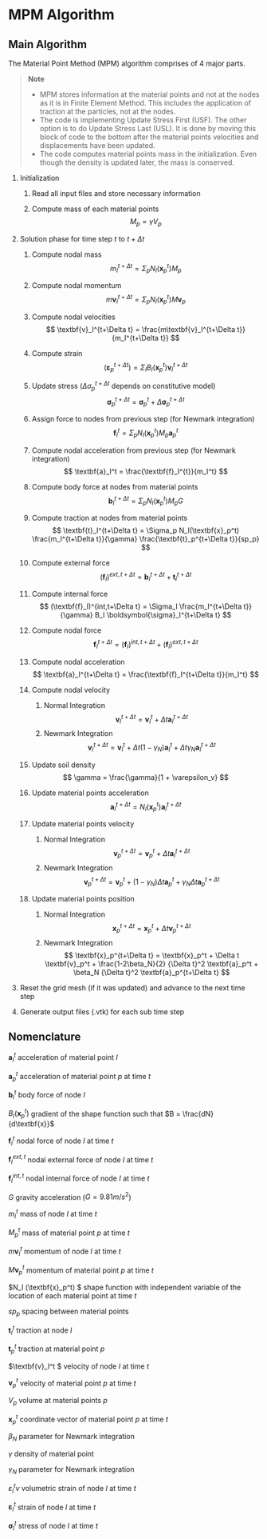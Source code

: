 # MPM Algorithm

## Main Algorithm

The Material Point Method (MPM) algorithm comprises of 4 major parts.

> **Note** 
> * MPM stores information at the material points and not at the nodes as it is in Finite Element Method. This includes the application of traction at the particles, not at the nodes.
> * The code is implementing Update Stress First (USF). The other option is to do Update Stress Last (USL). It is done by moving this block of code to the bottom after the material points velocities and displacements have been updated.
> * The code computes material points mass in the initialization. Even though the density is updated later, the mass is conserved.

1. Initialization

    1. Read all input files and store necessary information

    1. Compute mass of each material points
        $$ M_p = \gamma V_p $$

1. Solution phase for time step $t$ to $t + \Delta t$

    1. Compute nodal mass 
        $$ m_I^{t+\Delta t} = \Sigma_p N_I(\textbf{x}_p^t) M_p $$

    1. Compute nodal momentum
        $$ m\textbf{v}_I^{t+\Delta t} = \Sigma_p N_I(\textbf{x}_p^t) M\textbf{v}_p $$

    1. Compute nodal velocities
        $$ \textbf{v}_I^{t+\Delta t} = \frac{m\textbf{v}_I^{t+\Delta t}}{m_I^{t+\Delta t}} $$

    1. Compute strain
        $$ (\boldsymbol{\varepsilon}_p^{t+\Delta t}) = \Sigma_I B_I(\textbf{x}_p^t) \textbf{v}_I^{t+\Delta t} $$

    1. Update stress ($\Delta\sigma_p^{t+\Delta t}$ depends on constitutive model)
        $$ \boldsymbol{\sigma}_p^{t+\Delta t} = \boldsymbol{\sigma}_p^t + \Delta \boldsymbol{\sigma}_p^{t+\Delta t} $$

    1. Assign force to nodes from previous step (for Newmark integration)
        $$ \textbf{f}_I^t = \Sigma_p N_I(\textbf{x}_p^t) M_p \textbf{a}_p^t  $$

    1. Compute nodal acceleration from previous step (for Newmark integration)
        $$ \textbf{a}_I^t = \frac{\textbf{f}_I^{t}}{m_I^t} $$
        
    1. Compute body force at nodes from material points
        $$ \textbf{b}_I^{t+\Delta t} = \Sigma_p N_I(\textbf{x}_p^t) M_p G $$

    1. Compute traction at nodes from material points
        $$ \textbf{t}_I^{t+\Delta t} = \Sigma_p N_I(\textbf{x}_p^t) \frac{m_I^{t+\Delta t}}{\gamma} \frac{\textbf{t}_p^{t+\Delta t}}{sp_p} $$

    1. Compute external force
        $$ (\textbf{f}_I)^{ext,t+\Delta t} = \textbf{b}_I^{t+\Delta t} + \textbf{t}_I^{t+\Delta t} $$

    1. Compute internal force
        $$ (\textbf{f}_I)^{int,t+\Delta t} = \Sigma_I \frac{m_I^{t+\Delta t}}{\gamma} B_I \boldsymbol{\sigma}_I^{t+\Delta t} $$

    1. Compute nodal force
        $$ \textbf{f}_I^{t+\Delta t} = (\textbf{f}_I)^{int,t+\Delta t} + (\textbf{f}_I)^{ext,t+\Delta t}  $$

    1. Compute nodal acceleration
        $$ \textbf{a}_I^{t+\Delta t} = \frac{\textbf{f}_I^{t+\Delta t}}{m_I^t} $$

    1. Compute nodal velocity
        1. Normal Integration
            $$ \textbf{v}_I^{t+\Delta t} = \textbf{v}_I^{t} + \Delta t \textbf{a}_I^{t+\Delta t} $$
        1. Newmark Integration
            $$ \textbf{v}_I^{t+\Delta t} = \textbf{v}_I^{t} + \Delta t (1-\gamma_N) \textbf{a}_I^t + \Delta t \gamma_N \textbf{a}_I^{t+\Delta t} $$

    1. Update soil density
        $$ \gamma = \frac{\gamma}{1 + \varepsilon_v} $$

    1. Update material points acceleration
        $$ \textbf{a}_I^{t+\Delta t} = N_I(\textbf{x}_p^t) \textbf{a}_I^{t+\Delta t} $$

    1. Update material points velocity
        1. Normal Integration
            $$ \textbf{v}_p^{t+\Delta t} = \textbf{v}_p^t + \Delta t  \textbf{a}_I^{t+\Delta t} $$
        1. Newmark Integration
            $$ \textbf{v}_p^{t+\Delta t} = \textbf{v}_p^{t} + (1-\gamma_N) \Delta t \textbf{a}_p^t + \gamma_N \Delta t \textbf{a}_p^{t+\Delta t} $$

    1. Update material points position
        1. Normal Integration
            $$ \textbf{x}_p^{t+\Delta t} = \textbf{x}_p^t + \Delta t \textbf{v}_p^{t+\Delta t} $$
        1. Newmark Integration
            $$ \textbf{x}_p^{t+\Delta t} = \textbf{x}_p^t + \Delta t \textbf{v}_p^t + \frac{1-2\beta_N}{2} {\Delta t}^2 \textbf{a}_p^t + \beta_N {\Delta t}^2 \textbf{a}_p^{t+\Delta t} $$

1. Reset the grid mesh (if it was updated) and advance to the next time step

1. Generate output files (.vtk) for each sub time step 


## Nomenclature

$\textbf{a}_I^t$ acceleration of material point $I$

$\textbf{a}_p^t$ acceleration of material point $p$ at time $t$

$\textbf{b}_I^t$ body force of node $I$

$B_I (\textbf{x}_p^t)$ gradient of the shape function such that $B = \frac{dN}{d\textbf{x}}$

$\textbf{f}_I^t$ nodal force of node $I$ at time $t$

$\textbf{f}_I^{ext,t}$ nodal external force of node $I$ at time $t$

$\textbf{f}_I^{int,t}$ nodal internal force of node $I$ at time $t$

$G$ gravity acceleration ($G = 9.81 m/s^2$)

$m_I^t$ mass of node $I$ at time $t$

$M_p^t$ mass of material point $p$ at time $t$

$m\textbf{v}_I^t$ momentum of node $I$ at time $t$

$M\textbf{v}_p^t$ momentum of material point $p$ at time $t$

$N_I (\textbf{x}_p^t) $ shape function with independent variable of the location of each material point at time $t$

$sp_p$ spacing between material points

$\textbf{t}_I^t$ traction at node $I$

$\textbf{t}_p^t$ traction at material point $p$

$\textbf{v}_I^t $ velocity of node $I$ at time $t$

$\textbf{v}_p^t$ velocity of material point $p$ at time $t$ 

$V_p$ volume at material points $p$

$\textbf{x}_p^t$ coordinate vector of material point $p$ at time $t$

$\beta_N$ parameter for Newmark integration

$\gamma$ density of material point

$\gamma_N$ parameter for Newmark integration

$\varepsilon_I^tv$ volumetric strain of node $I$ at time $t$

$\boldsymbol{\varepsilon}_I^t$ strain of node $I$ at time $t$

$\boldsymbol{\sigma}_I^t$ stress of node $I$ at time $t$